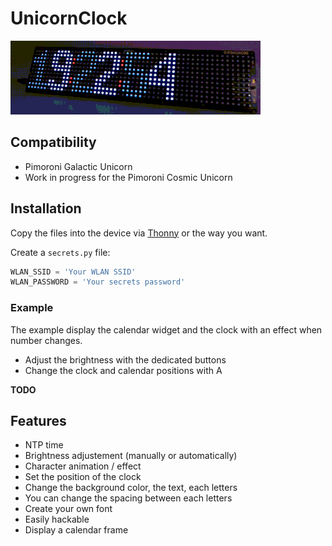 # UnicornClock

![Unicorn Clock Example](example.gif)

## Compatibility

- Pimoroni Galactic Unicorn
- Work in progress for the Pimoroni Cosmic Unicorn

## Installation

Copy the files into the device via [Thonny](https://thonny.org/) or the way
you want.

Create a `secrets.py` file:

```python
WLAN_SSID = 'Your WLAN SSID'
WLAN_PASSWORD = 'Your secrets password'
```

### Example

The example display the calendar widget and the clock with an effect when
number changes.

* Adjust the brightness with the dedicated buttons
* Change the clock and calendar positions with A

**TODO**

## Features

* NTP time
* Brightness adjustement (manually or automatically)
* Character animation / effect
* Set the position of the clock
* Change the background color, the text, each letters
* You can change the spacing between each letters
* Create your own font
* Easily hackable
* Display a calendar frame
